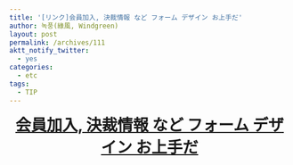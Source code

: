 ```yaml
---
title: '[リンク]会員加入, 決裁情報 など フォーム デザイン お上手だ'
author: 녹풍(綠風, Windgreen)
layout: post
permalink: /archives/111
aktt_notify_twitter:
  - yes
categories:
  - etc
tags:
  - TIP
---
```

<p style="text-align: center; ">
  <strong><span style="font-size:28px;"><a target="_top" href="http://uxfactory.com/807">会員加入, 決裁情報 など フォーム デザイン お上手だ</a></span></strong>
</p>